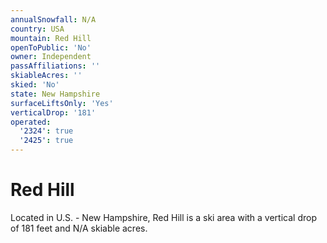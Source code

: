 ```yaml
---
annualSnowfall: N/A
country: USA
mountain: Red Hill
openToPublic: 'No'
owner: Independent
passAffiliations: ''
skiableAcres: ''
skied: 'No'
state: New Hampshire
surfaceLiftsOnly: 'Yes'
verticalDrop: '181'
operated:
  '2324': true
  '2425': true
---
```



# Red Hill

Located in U.S. - New Hampshire, Red Hill is a ski area with a vertical drop of 181 feet and N/A skiable acres.
